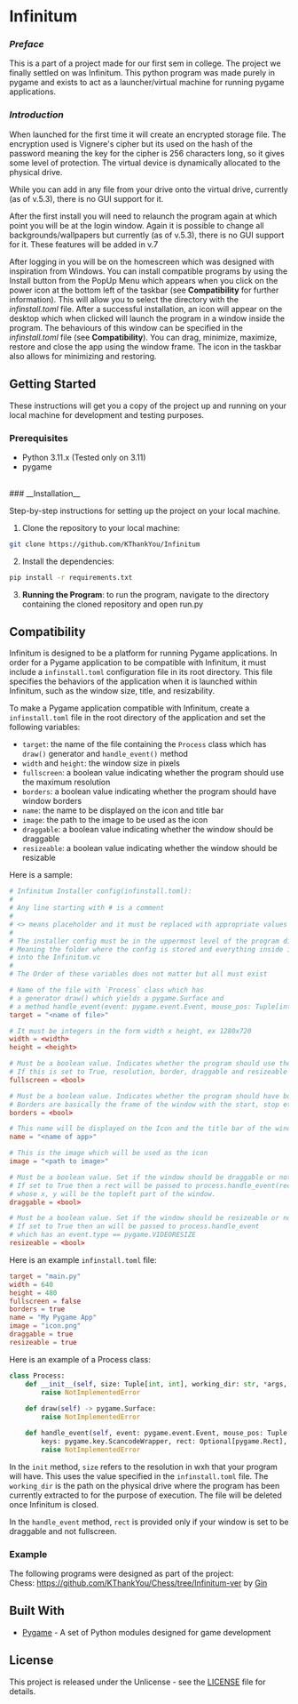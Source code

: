 # __Infinitum__

### _Preface_
This is a part of a project made for our first sem in college. The project we finally settled on was Infinitum. This python program was made purely in pygame and exists to act as a launcher/virtual machine for running pygame applications. 

### _Introduction_
When launched for the first time it will create an encrypted storage file. The encryption used is Vignere's cipher but its used on the hash of the password meaning the key for the cipher is 256 characters long, so it gives some level of protection. The virtual device is dynamically allocated to the physical drive.

While you can add in any file from your drive onto the virtual drive, currently (as of v.5.3), there is no GUI support for it.

After the first install you will need to relaunch the program again at which point you will be at the login window. Again it is possible to change all backgrounds/wallpapers but currently (as of v.5.3), there is no GUI support for it. These features will be added in v.7

After logging in you will be on the homescreen which was designed with inspiration from Windows. You can install compatible programs by using the Install button from the PopUp Menu which appears when you click on the power icon at the bottom left of the taskbar (see __Compatibility__ for further information). This will allow you to select the directory with the _infinstall.toml_ file. After a successful installation, an icon will appear on the desktop which when clicked will launch the program in a window inside the program. The behaviours of this window can be specified in the _infinstall.toml_ file (see __Compatibility__). You can drag, minimize, maximize, restore and close the app using the window frame. The icon in the taskbar also allows for minimizing and restoring.

## __Getting Started__

These instructions will get you a copy of the project up and running on your local machine for development and testing purposes.
<br>

### __Prerequisites__

- Python 3.11.x (Tested only on 3.11)
- pygame
<br>
### __Installation__

Step-by-step instructions for setting up the project on your local machine.

1. Clone the repository to your local machine:

```bash
git clone https://github.com/KThankYou/Infinitum
```

2. Install the dependencies:

```bash
pip install -r requirements.txt
```

3. __Running the Program__: to run the program, navigate to the directory containing the cloned repository and open run.py

## __Compatibility__

Infinitum is designed to be a platform for running Pygame applications. In order for a Pygame application to be compatible with Infinitum, it must include a `infinstall.toml` configuration file in its root directory. This file specifies the behaviors of the application when it is launched within Infinitum, such as the window size, title, and resizability.

To make a Pygame application compatible with Infinitum, create a `infinstall.toml` file in the root directory of the application and set the following variables:

- `target`: the name of the file containing the `Process` class which has  `draw()` generator and `handle_event()` method
- `width` and `height`: the window size in pixels
- `fullscreen`: a boolean value indicating whether the program should use the maximum resolution
- `borders`: a boolean value indicating whether the program should have window borders
- `name`: the name to be displayed on the icon and title bar
- `image`: the path to the image to be used as the icon
- `draggable`: a boolean value indicating whether the window should be draggable
- `resizeable`: a boolean value indicating whether the window should be resizable

Here is a sample:
```toml
# Infinitum Installer config(infinstall.toml):
#
# Any line starting with # is a comment
# 
# <> means placeholder and it must be replaced with appropriate values
# 
# The installer config must be in the uppermost level of the program directory
# Meaning the folder where the config is stored and everything inside it will be stored
# into the Infinitum.vc
#
# The Order of these variables does not matter but all must exist

# Name of the file with `Process` class which has 
# a generator draw() which yields a pygame.Surface and
# a method handle_event(event: pygame.event.Event, mouse_pos: Tuple[int, int], keys: pygame.key.ScancodeWrapper) to handle events
target = "<name of file>" 

# It must be integers in the form width x height, ex 1280x720
width = <width>
height = <height>

# Must be a boolean value. Indicates whether the program should use the max resolution or not. 
# If this is set to True, resolution, border, draggable and resizeable will be ignored.
fullscreen = <bool>

# Must be a boolean value. Indicates whether the program should have borders or not
# Borders are basically the frame of the window with the start, stop etc
borders = <bool>

# This name will be displayed on the Icon and the title bar of the window frame
name = "<name of app>"

# This is the image which will be used as the icon
image = "<path to image>"

# Must be a boolean value. Set if the window should be draggable or not.
# If set to True then a rect will be passed to process.handle_event(rect = pygame.Rect)
# whose x, y will be the topleft part of the window.
draggable = <bool>

# Must be a boolean value. Set if the window should be resizeable or not.
# If set to True then an will be passed to process.handle_event
# which has an event.type == pygame.VIDEORESIZE
resizeable = <bool>
```

Here is an example `infinstall.toml` file:

```toml
target = "main.py"
width = 640
height = 480
fullscreen = false
borders = true
name = "My Pygame App"
image = "icon.png"
draggable = true
resizeable = true
```

Here is an example of a Process class:
```python
class Process:
    def __init__(self, size: Tuple[int, int], working_dir: str, *args, **kwargs) -> None:
        raise NotImplementedError
    
    def draw(self) -> pygame.Surface:
        raise NotImplementedError

    def handle_event(self, event: pygame.event.Event, mouse_pos: Tuple[int, int],
        keys: pygame.key.ScancodeWrapper, rect: Optional[pygame.Rect], *args, **kwargs) -> None:
        raise NotImplementedError
```
In the `init` method, `size` refers to the resolution in wxh that your program will have. This uses the value specified in the `infinstall.toml` file. The `working_dir` is the path on the physical drive where the program has been currently extracted to for the purpose of execution. The file will be deleted once Infinitum is closed.

In the `handle_event` method, `rect` is provided only if your window is set to be draggable and not fullscreen.

### __Example__
The following programs were designed as part of the project:
<br>
Chess: https://github.com/KThankYou/Chess/tree/Infinitum-ver by [Gin](https://github.com/KThankYou/)

## __Built With__

- [Pygame](https://www.pygame.org/) - A set of Python modules designed for game development

## __License__

This project is released under the Unlicense - see the [LICENSE](LICENSE) file for details.